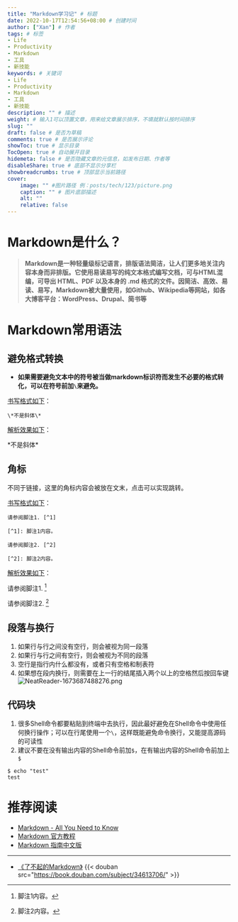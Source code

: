 ```yaml
---
title: "Markdown学习记" # 标题
date: 2022-10-17T12:54:56+08:00 # 创建时间
author: ["Xan"] # 作者
tags: # 标签
- Life
- Productivity
- Markdown
- 工具
- 新技能
keywords: # 关键词
- Life
- Productivity
- Markdown
- 工具
- 新技能
description: "" # 描述
weight: # 输入1可以顶置文章，用来给文章展示排序，不填就默认按时间排序
slug: ""
draft: false # 是否为草稿
comments: true # 是否展示评论
showToc: true # 显示目录
TocOpen: true # 自动展开目录
hidemeta: false # 是否隐藏文章的元信息，如发布日期、作者等
disableShare: true # 底部不显示分享栏
showbreadcrumbs: true # 顶部显示当前路径
cover:
    image: "" #图片路径 例：posts/tech/123/picture.png
    caption: "" # 图片底部描述
    alt: ""
    relative: false
---
```


# Markdown是什么？
> **Markdown是一种轻量级标记语言，排版语法简洁，让人们更多地关注内容本身而非排版。它使用易读易写的纯文本格式编写文档，可与HTML混编，可导出 HTML、PDF 以及本身的 .md 格式的文件。因简洁、高效、易读、易写，Markdown被大量使用，如Github、Wikipedia等网站，如各大博客平台：WordPress、Drupal、简书等**
# Markdown常用语法
## 避免格式转换
- **如果需要避免文本中的符号被当做markdown标识符而发生不必要的格式转化，可以在符号前加`\`来避免。**

<u>书写格式如下</u>：

```
\*不是斜体\*
```

<u>解析效果如下</u>：

\*不是斜体\*

## 角标
不同于链接，这里的角标内容会被放在文末，点击可以实现跳转。

<u>书写格式如下</u>：

```
请参阅脚注1. [^1]

[^1]: 脚注1内容。

请参阅脚注2. [^2]

[^2]: 脚注2内容。
```

<u>解析效果如下</u>：

请参阅脚注1. [^1]

[^1]: 脚注1内容。

请参阅脚注2. [^2]

[^2]: 脚注2内容。

## 段落与换行
1. 如果行与行之间没有空行，则会被视为同一段落
2. 如果行与行之间有空行，则会被视为不同的段落
3. 空行是指行内什么都没有，或者只有空格和制表符
4. 如果想在段内换行，则需要在上一行的结尾插入两个以上的空格然后按回车键
![NeatReader-1673687488276.png](https://bu.dusays.com/2023/01/14/63c271cd41342.png)
## 代码块
1. 很多Shell命令都要粘贴到终端中去执行，因此最好避免在Shell命令中使用任何换行操作；可以在行尾使用一个`\`，这样既能避免命令换行，又能提高源码的可读性
2. 建议不要在没有输出内容的Shell命令前加`$`，在有输出内容的Shell命令前加上`$`
```shell
$ echo "test"
test
```

# 推荐阅读
- [Markdown - All You Need to Know](http://haoeric.github.io/markdown-grammar/#fnref:1)
- [Markdown 官方教程](https://markdown.com.cn/)
- [Markdown 指南中文版](https://www.markdown.xyz/)
***
- [《了不起的Markdown》](https://book.douban.com/subject/34613706/)
{{< douban src="https://book.douban.com/subject/34613706/" >}}

